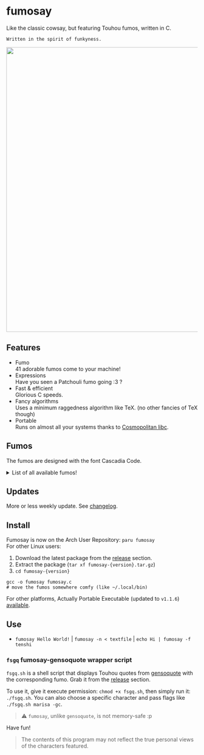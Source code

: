 # fumosay
Like the classic cowsay, but featuring Touhou fumos, written in C.

```
Written in the spirit of funkyness.
```

<img src="https://github.com/randomtwdude/fumosay/assets/105645765/2375b4d5-abe7-47ef-97c7-2fedc9ba84a9" width=750>

## Features
- Fumo<br>
  41 adorable fumos come to your machine!
- Expressions<br>
  Have you seen a Patchouli fumo going :3 ?
- Fast & efficient<br>
  Glorious C speeds.
- Fancy algorithms<br>
  Uses a minimum raggedness algorithm like TeX. (no other fancies of TeX though)
- Portable<br>
  Runs on almost all your systems thanks to [Cosmopolitan libc](https://github.com/jart/cosmopolitan).

## Fumos
The fumos are designed with the font Cascadia Code.

<details>
  <summary>List of all available fumos!</summary>

  - Hakurei Reimu
  - Patchouli Knowledge
  - Kirisame Marisa
  - Flandre Scarlet
  - Yorigami Joon
  - Komeiji Koishi
  - Houraisan Kaguya
  - Fujiwara no Mokou
  - Saigyouji Yuyuko
  - Konpaku Youmu
  - Remilia Scarlet
  - Kochiya Sanae
  - Inaba Tewi
  - Yakumo Yukari
  - Komeiji Satori
  - Alice Margatroid
  - Hinanawi Tenshi
  - Cirno
  - Shameimaru Aya
  - Izayoi Sakuya
  - Inu Sakuya
  - Moriya Suwako
  - Hong Meiling
  - Ibuki Suika
  - Yorigami Shion
  - Chen
  - Ran Yakumo
  - Rumia
  - Reisen Udongein Inaba
  - Yagokoro Eirin
  - Kazami Yuuka
  - Hata no Kokoro
  - Inubashiri Momiji
  - Himekaidou Hatate
  - Kawashiro Nitori
  - Ibaraki Kasen
  - Toyosatomimi no Miko
  - Mononobe no Futo
  - Usami Renko
  - Maribel Hearn
  - Junko
</details>

## Updates
More or less weekly update. See [changelog](changelog.md).

## Install
Fumosay is now on the Arch User Repository: `paru fumosay`<br>
For other Linux users:
1. Download the latest package from the [release](https://github.com/randomtwdude/fumosay/releases) section.
2. Extract the package (`tar xf fumosay-{version}.tar.gz`)
3. `cd fumosay-{version}`
```
gcc -o fumosay fumosay.c
# move the fumos somewhere comfy (like ~/.local/bin)
```

For other platforms, Actually Portable Executable (updated to `v1.1.6`) [available](https://github.com/randomtwdude/fumosay/releases/tag/fumo1.1.6).

## Use
- `fumosay Hello World!` | `fumosay -n < textfile` | `echo Hi | fumosay -f tenshi`
### `fsgq` fumosay-gensoquote wrapper script
`fsgq.sh` is a shell script that displays Touhou quotes from [gensoquote](https://github.com/dmyTRUEk/gensoquote) with the corresponding fumo. Grab it from the [release](https://github.com/randomtwdude/fumosay/releases/tag/fumo1.1.3) section.<br>

To use it, give it execute permission: `chmod +x fsgq.sh`, then simply run it: `./fsgq.sh`. You can also choose a specific character and pass flags like `./fsgq.sh marisa -gc`.
> :warning: `fumosay`, unlike `gensoquote`, is not memory-safe :p

Have fun!

> The contents of this program may not reflect the true personal views of the characters featured.
